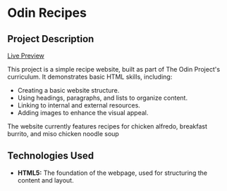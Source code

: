 # Odin Recipes
## Project Description
[Live Preview](https://ssaturgo2.github.io/odin-recipes)

This project is a simple recipe website, built as part of The Odin Project's curriculum. It demonstrates basic HTML skills, including:

*   Creating a basic website structure.
*   Using headings, paragraphs, and lists to organize content.
*   Linking to internal and external resources.
*   Adding images to enhance the visual appeal.

The website currently features recipes for chicken alfredo, breakfast burrito, and miso chicken noodle soup

## Technologies Used
*   **HTML5:**  The foundation of the webpage, used for structuring the content and layout.